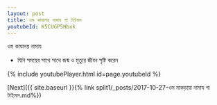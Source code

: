 ```yaml
---
layout: post
title: ওম কাযালয় নামায গা টাইমস
youtubeId: K5CUGP5Hbxk
---
```

 
 
 ওম কাযালয় নামায  
 
 -  যিনি সময়ের সাথে সাথে জন্ম ও মৃত্যুর জীবন সৃষ্টি করেন 
 
  
 
  
 
 
 
 
 
 


{% include youtubePlayer.html id=page.youtubeId %}
 
[Next]({{ site.baseurl }}{% link  split1/_posts/2017-10-27-ওম মাকড়ায়া নামায গা টাইমস.md%})
 
